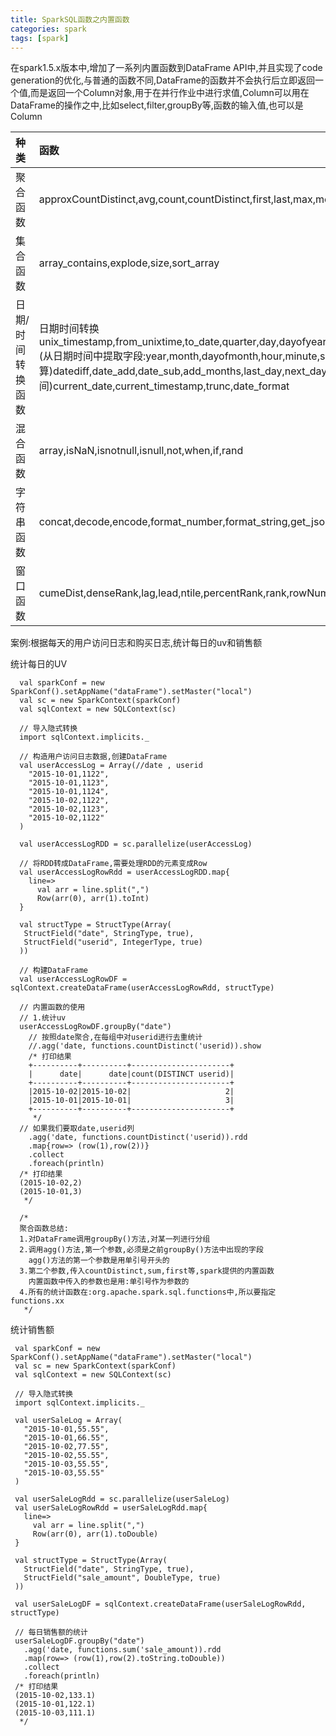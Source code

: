 ```yaml
---
title: SparkSQL函数之内置函数
categories: spark  
tags: [spark]
---
```




在spark1.5.x版本中,增加了一系列内置函数到DataFrame API中,并且实现了code generation的优化,与普通的函数不同,DataFrame的函数并不会执行后立即返回一个值,而是返回一个Column对象,用于在并行作业中进行求值,Column可以用在DataFrame的操作之中,比如select,filter,groupBy等,函数的输入值,也可以是Column


种类|函数
:---|:----
聚合函数|approxCountDistinct,avg,count,countDistinct,first,last,max,mean,min,sum,sumDistinct
集合函数|array_contains,explode,size,sort_array
日期/时间转换函数|日期时间转换unix_timestamp,from_unixtime,to_date,quarter,day,dayofyear,weekofyear,from_utc_timestamp,to_utc_timestamp;(从日期时间中提取字段:year,month,dayofmonth,hour,minute,second;(日期/时间计算)datediff,date_add,date_sub,add_months,last_day,next_day,months_between;(获取当前时间)current_date,current_timestamp,trunc,date_format
混合函数|array,isNaN,isnotnull,isnull,not,when,if,rand
字符串函数|concat,decode,encode,format_number,format_string,get_json_object,length,lpad,ltrim,lower,rpad,upper
窗口函数|cumeDist,denseRank,lag,lead,ntile,percentRank,rank,rowNumber



案例:根据每天的用户访问日志和购买日志,统计每日的uv和销售额

统计每日的UV

```
  val sparkConf = new SparkConf().setAppName("dataFrame").setMaster("local")
  val sc = new SparkContext(sparkConf)
  val sqlContext = new SQLContext(sc)

  // 导入隐式转换
  import sqlContext.implicits._

  // 构造用户访问日志数据,创建DataFrame
  val userAccessLog = Array(//date , userid
    "2015-10-01,1122",
    "2015-10-01,1123",
    "2015-10-01,1124",
    "2015-10-02,1122",
    "2015-10-02,1123",
    "2015-10-02,1122"
  )

  val userAccessLogRDD = sc.parallelize(userAccessLog)

  // 将RDD转成DataFrame,需要处理RDD的元素变成Row
  val userAccessLogRowRdd = userAccessLogRDD.map{
    line=>
      val arr = line.split(",")
      Row(arr(0), arr(1).toInt)
  }

  val structType = StructType(Array(
   StructField("date", StringType, true),
   StructField("userid", IntegerType, true)
  ))

  // 构建DataFrame
  val userAccessLogRowDF = sqlContext.createDataFrame(userAccessLogRowRdd, structType)

  // 内置函数的使用
  // 1.统计uv
  userAccessLogRowDF.groupBy("date")
    // 按照date聚合,在每组中对userid进行去重统计
    //.agg('date, functions.countDistinct('userid)).show
    /* 打印结果
    +----------+----------+----------------------+
    |      date|      date|count(DISTINCT userid)|
    +----------+----------+----------------------+
    |2015-10-02|2015-10-02|                     2|
    |2015-10-01|2015-10-01|                     3|
    +----------+----------+----------------------+
     */
  // 如果我们要取date,userid列
    .agg('date, functions.countDistinct('userid)).rdd
    .map{row=> (row(1),row(2))}
    .collect
    .foreach(println)
  /* 打印结果
  (2015-10-02,2)
  (2015-10-01,3)
   */

  /*
  聚合函数总结:
  1.对DataFrame调用groupBy()方法,对某一列进行分组
  2.调用agg()方法,第一个参数,必须是之前groupBy()方法中出现的字段
    agg()方法的第一个参数是用单引号开头的
  3.第二个参数,传入countDistinct,sum,first等,spark提供的内置函数
    内置函数中传入的参数也是用:单引号作为参数的
  4.所有的统计函数在:org.apache.spark.sql.functions中,所以要指定functions.xx
   */

```


统计销售额
```
 val sparkConf = new SparkConf().setAppName("dataFrame").setMaster("local")
 val sc = new SparkContext(sparkConf)
 val sqlContext = new SQLContext(sc)

 // 导入隐式转换
 import sqlContext.implicits._

 val userSaleLog = Array(
   "2015-10-01,55.55",
   "2015-10-01,66.55",
   "2015-10-02,77.55",
   "2015-10-02,55.55",
   "2015-10-03,55.55",
   "2015-10-03,55.55"
 )

 val userSaleLogRdd = sc.parallelize(userSaleLog)
 val userSaleLogRowRdd = userSaleLogRdd.map{
   line=>
     val arr = line.split(",")
     Row(arr(0), arr(1).toDouble)
 }

 val structType = StructType(Array(
   StructField("date", StringType, true),
   StructField("sale_amount", DoubleType, true)
 ))

 val userSaleLogDF = sqlContext.createDataFrame(userSaleLogRowRdd, structType)

 // 每日销售额的统计
 userSaleLogDF.groupBy("date")
   .agg('date, functions.sum('sale_amount)).rdd
   .map(row=> (row(1),row(2).toString.toDouble))
   .collect
   .foreach(println)
 /* 打印结果
 (2015-10-02,133.1)
 (2015-10-01,122.1)
 (2015-10-03,111.1)
  */

```

